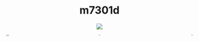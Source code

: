 <p align="center">
    <h1 align="center">m7301d</h1>
</p>
<p align="center">
  <img src="https://readme-typing-svg.herokuapp.com/?lines=Howdy;Welcome+to+my+profile!;Have+a+gander!&font=Fira%20Code&color=%23FFFF00&center=true&width=280&height=50">
</p>


<div style="display: flex;">
  <div style="flex: 1; text-align: left;">
    <img
      src="https://static.wikia.nocookie.net/rijon/images/c/cb/349-Feebas.gif/revision/latest?cb=20231210071003"
      style="width: 20%;"
    >
  </div>

  <div style="flex: 1; text-align: center;">
    <img
      src="https://media2.giphy.com/media/v1.Y2lkPTc5MGI3NjExbGk3dDRnOWZ3a29mZzI1b2dseGhkcmkxcjZ4emxhaTYyaDVzY3c0ayZlcD12MV9pbnRlcm5hbF9naWZfYnlfaWQmY3Q9cw/1BURfsUHbv4eQ/giphy.gif"
      style="width: 14%;"
    >
  </div>

  <div style="flex: 1; text-align: right;">
    <img
      src="https://i.gifer.com/5GpG.gif"
      style="width: 14%;"
    >
  </div>
</div>
